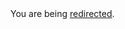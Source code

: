 <html><body>You are being <a href="https://github.ibm.com/login?return_to=https%3A%2F%2Fgithub.ibm.com%2FIBMCode%2FIBMCodeContent%2Fblob%2Fmaster%2Fdocs%2Fpatterns%2Ftemplates%2FCONTRIBUTING.md">redirected</a>.</body></html>